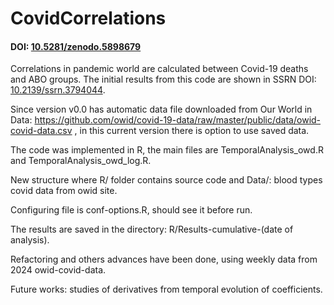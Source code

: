 # CovidCorrelations
#### DOI: [10.5281/zenodo.5898679](https://zenodo.org/doi/10.5281/zenodo.5898679)
Correlations in pandemic world are calculated between Covid-19 deaths and ABO groups. The initial results from this code are shown in SSRN DOI: [10.2139/ssrn.3794044](http://dx.doi.org/10.2139/ssrn.3794044).

Since version v0.0 has automatic data file downloaded from  Our World in Data: <https://github.com/owid/covid-19-data/raw/master/public/data/owid-covid-data.csv> , in this current version there is option to use saved data.

The code was implemented in R, the main files are TemporalAnalysis_owd.R and TemporalAnalysis_owd_log.R.

New structure where R/ folder contains source code and Data/: blood types covid data from owid site.

Configuring file is conf-options.R, should see it before run.

The results are saved in the directory: R/Results-cumulative-(date of analysis).

Refactoring and others advances have been done, using weekly data from 2024 owid-covid-data.

Future works: studies of derivatives from temporal evolution of coefficients.
